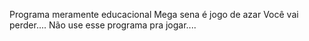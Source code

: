 Programa meramente educacional  Mega sena é jogo de azar  Você vai perder....  Não use esse programa pra jogar....